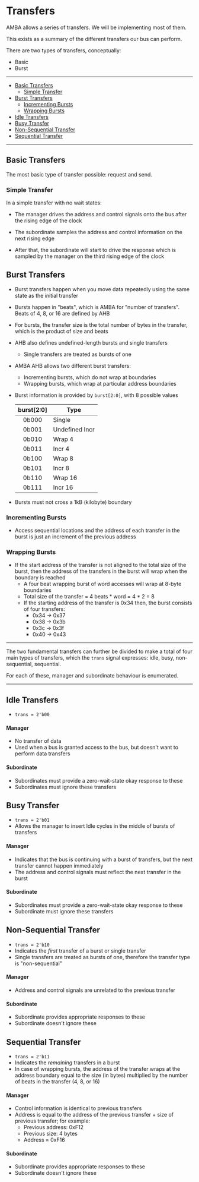 # Transfers
AMBA allows a series of transfers. We will be implementing most of them. 

This exists as a summary of the different transfers our bus can perform.

There are two types of transfers, conceptually:
  - Basic
  - Burst

<!-- TODO decide on split transfers -->

---

- [Basic Transfers](#basic-transfers)
  - [Simple Transfer](#simple-transfer)
- [Burst Transfers](#burst-transfers)
  - [Incrementing Bursts](#incrementing-bursts)
  - [Wrapping Bursts](#wrapping-bursts)
- [Idle Transfers](#idle-transfers)
- [Busy Transfer](#busy-transfer)
- [Non-Sequential Transfer](#non-sequential-transfer)
- [Sequential Transfer](#sequential-transfer)

---

## Basic Transfers
The most basic type of transfer possible: request and send.

### Simple Transfer
In a simple transfer with no wait states:
- The manager drives the address and control signals onto the bus after the 
  rising edge of the clock

- The subordinate samples the address and control information on the next
  rising edge

- After that, the subordinate will start to drive the response which is sampled
  by the manager on the third rising edge of the clock

## Burst Transfers
- Burst transfers happen when you move data repeatedly using the same state as 
  the initial transfer

- Bursts happen in "beats", which is AMBA for "number of transfers". Beats of 
  4, 8, or 16 are defined by AHB

- For bursts, the transfer size is the total number of bytes in the transfer,
  which is the product of size and beats

- AHB also defines undefined-length bursts and single transfers
  - Single transfers are treated as bursts of one

- AMBA AHB allows two different burst transfers:
  - Incrementing bursts, which do not wrap at boundaries
  - Wrapping bursts, which wrap at particular address boundaries

- Burst information is provided by `burst[2:0]`, with 8 possible values

  | burst[2:0] | Type           |
  | :--------: | -------------- |
  |   0b000    | Single         |
  |   0b001    | Undefined Incr |
  |   0b010    | Wrap 4         |
  |   0b011    | Incr 4         |
  |   0b100    | Wrap 8         |
  |   0b101    | Incr 8         |
  |   0b110    | Wrap 16        |
  |   0b111    | Incr 16        |

- Bursts must not cross a 1kB (kilobyte) boundary

### Incrementing Bursts
- Access sequential locations and the address of each transfer in the burst is
  just an increment of the previous address

### Wrapping Bursts
- If the start address of the transfer is not aligned to the total size of the
  burst, then the address of the transfers in the burst will wrap when the
  boundary is reached
  - A four beat wrapping burst of word accesses will wrap at 8-byte boundaries
  - Total size of the transfer = 4 beats * word = 4 * 2 = 8
  - If the starting address of the transfer is 0x34 then, the burst consists
    of four transfers:
    - 0x34 -> 0x37
    - 0x38 -> 0x3b
    - 0x3c -> 0x3f
    - 0x40 -> 0x43

---

The two fundamental transfers can further be divided to make a total of four
main types of transfers, which the `trans` signal expresses: idle, busy,
non-sequential, sequential. 

For each of these, manager and subordinate behaviour is enumerated.

---

## Idle Transfers 
- `trans = 2'b00`

#### Manager
- No transfer of data
- Used when a bus is granted access to the bus, but doesn't want to perform data
  transfers

#### Subordinate
- Subordinates must provide a zero-wait-state okay response to these
- Subordinates must ignore these transfers

## Busy Transfer
- `trans = 2'b01`
- Allows the manager to insert Idle cycles in the middle of bursts of transfers

#### Manager
- Indicates that the bus is continuing with a burst of transfers, but the next
  transfer cannot happen immediately
- The address and control signals must reflect the next transfer in the burst

#### Subordinate
- Subordinates must provide a zero-wait-state okay response to these
- Subordinate must ignore these transfers

## Non-Sequential Transfer
- `trans = 2'b10`
- Indicates the *first* transfer of a burst or single transfer
- Single transfers are treated as bursts of one, therefore the transfer type is 
  "non-sequential"

#### Manager
- Address and control signals are unrelated to the previous transfer

#### Subordinate
- Subordinate provides appropriate responses to these
- Subordinate doesn't ignore these

## Sequential Transfer
- `trans = 2'b11`
- Indicates the *remaining* transfers in a burst
- In case of wrapping bursts, the address of the transfer wraps at the address 
  boundary equal to the size (in bytes) multiplied by the number of beats in
  the transfer (4, 8, or 16)

#### Manager
- Control information is identical to previous transfers
- Address is equal to the address of the previous transfer + size of previous
  transfer; for example:
  - Previous address: 0xF12
  - Previous size: 4 bytes
  - Address = 0xF16

#### Subordinate
- Subordinate provides appropriate responses to these
- Subordinate doesn't ignore these